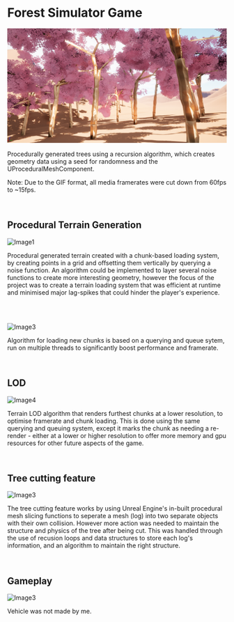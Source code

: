 # Forest Simulator Game

![Image1](READMEAssets/1.png)

Procedurally generated trees using a recursion algorithm, which creates geometry data using a seed for randomness and the UProceduralMeshComponent. 

Note: Due to the GIF format, all media framerates were cut down from 60fps to ~15fps. 

<br>

## Procedural Terrain Generation
![Image1](READMEAssets/lumber2.gif)

Procedural generated terrain created with a chunk-based loading system, by creating points in a grid and offsetting them vertically by querying a noise function. An algorithm could be implemented to layer several noise functions to create more interesting geometry, however the focus of the project was to create a terrain loading system that was efficient at runtime and minimised major lag-spikes that could hinder the player's experience.

<br>
<br>

![Image3](READMEAssets/lumber3.gif)

Algorithm for loading new chunks is based on a querying and queue sytem, run on multiple threads to significantly boost performance and framerate.

<br>

## LOD
![Image4](READMEAssets/4.gif)

Terrain LOD algorithm that renders furthest chunks at a lower resolution, to optimise framerate and chunk loading. This is done using the same querying and queuing system, except it marks the chunk as needing a re-render - either at a lower or higher resolution to offer more memory and gpu resources for other future aspects of the game.

<br>

## Tree cutting feature
![Image3](READMEAssets/lumberclip.gif)

The tree cutting feature works by using Unreal Engine's in-built procedural mesh slicing functions to seperate a mesh (log) into two separate objects with their own collision. However more action was needed to maintain the structure and physics of the tree after being cut. This was handled through the use of recusion loops and data structures to store each log's information, and an algorithm to maintain the right structure.

<br>

## Gameplay
![Image3](READMEAssets/lumber4.gif)

Vehicle was not made by me.
